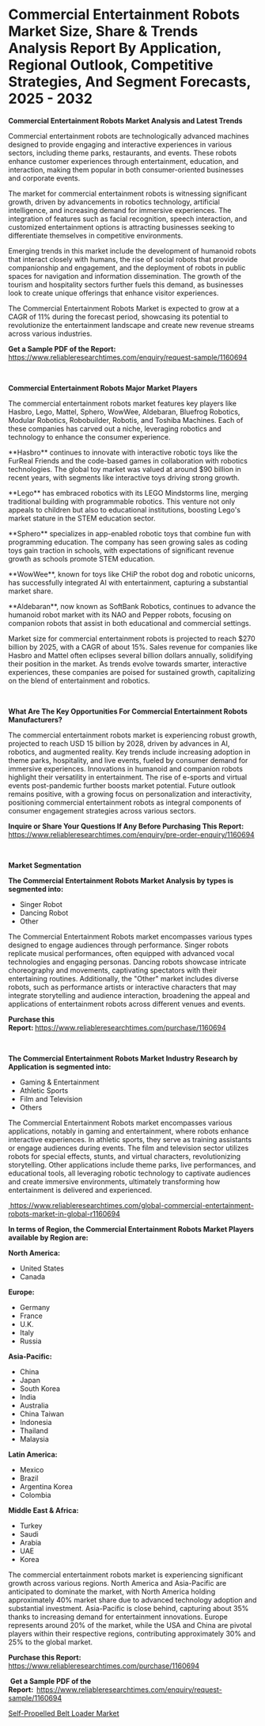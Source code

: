 <p><h1>Commercial Entertainment Robots Market Size, Share & Trends Analysis Report By Application, Regional Outlook, Competitive Strategies, And Segment Forecasts, 2025 - 2032</h1></p><p><strong>Commercial Entertainment Robots Market Analysis and Latest Trends</strong></p>
<p><p>Commercial entertainment robots are technologically advanced machines designed to provide engaging and interactive experiences in various sectors, including theme parks, restaurants, and events. These robots enhance customer experiences through entertainment, education, and interaction, making them popular in both consumer-oriented businesses and corporate events.</p><p>The market for commercial entertainment robots is witnessing significant growth, driven by advancements in robotics technology, artificial intelligence, and increasing demand for immersive experiences. The integration of features such as facial recognition, speech interaction, and customized entertainment options is attracting businesses seeking to differentiate themselves in competitive environments.</p><p>Emerging trends in this market include the development of humanoid robots that interact closely with humans, the rise of social robots that provide companionship and engagement, and the deployment of robots in public spaces for navigation and information dissemination. The growth of the tourism and hospitality sectors further fuels this demand, as businesses look to create unique offerings that enhance visitor experiences.</p><p>The Commercial Entertainment Robots Market is expected to grow at a CAGR of 11% during the forecast period, showcasing its potential to revolutionize the entertainment landscape and create new revenue streams across various industries.</p></p>
<p><strong>Get a Sample PDF of the Report:&nbsp;</strong> <a href="https://www.reliableresearchtimes.com/enquiry/request-sample/1160694?utm_campaign=2644&utm_medium=2&utm_source=Github&utm_content=ia&utm_term=22032025&utm_id=commercial-entertainment-robots">https://www.reliableresearchtimes.com/enquiry/request-sample/1160694</a></p>
<p>&nbsp;</p>
<p><strong>Commercial Entertainment Robots Major Market Players</strong></p>
<p><p>The commercial entertainment robots market features key players like Hasbro, Lego, Mattel, Sphero, WowWee, Aldebaran, Bluefrog Robotics, Modular Robotics, Robobuilder, Robotis, and Toshiba Machines. Each of these companies has carved out a niche, leveraging robotics and technology to enhance the consumer experience.</p><p>**Hasbro** continues to innovate with interactive robotic toys like the FurReal Friends and the code-based games in collaboration with robotics technologies. The global toy market was valued at around $90 billion in recent years, with segments like interactive toys driving strong growth.</p><p>**Lego** has embraced robotics with its LEGO Mindstorms line, merging traditional building with programmable robotics. This venture not only appeals to children but also to educational institutions, boosting Lego's market stature in the STEM education sector.</p><p>**Sphero** specializes in app-enabled robotic toys that combine fun with programming education. The company has seen growing sales as coding toys gain traction in schools, with expectations of significant revenue growth as schools promote STEM education.</p><p>**WowWee**, known for toys like CHiP the robot dog and robotic unicorns, has successfully integrated AI with entertainment, capturing a substantial market share.</p><p>**Aldebaran**, now known as SoftBank Robotics, continues to advance the humanoid robot market with its NAO and Pepper robots, focusing on companion robots that assist in both educational and commercial settings.</p><p>Market size for commercial entertainment robots is projected to reach $270 billion by 2025, with a CAGR of about 15%. Sales revenue for companies like Hasbro and Mattel often eclipses several billion dollars annually, solidifying their position in the market. As trends evolve towards smarter, interactive experiences, these companies are poised for sustained growth, capitalizing on the blend of entertainment and robotics.</p></p>
<p>&nbsp;</p>
<p><strong>What Are The Key Opportunities For Commercial Entertainment Robots Manufacturers?</strong></p>
<p><p>The commercial entertainment robots market is experiencing robust growth, projected to reach USD 15 billion by 2028, driven by advances in AI, robotics, and augmented reality. Key trends include increasing adoption in theme parks, hospitality, and live events, fueled by consumer demand for immersive experiences. Innovations in humanoid and companion robots highlight their versatility in entertainment. The rise of e-sports and virtual events post-pandemic further boosts market potential. Future outlook remains positive, with a growing focus on personalization and interactivity, positioning commercial entertainment robots as integral components of consumer engagement strategies across various sectors.</p></p>
<p><strong>Inquire or Share Your Questions If Any Before Purchasing This Report:</strong> <a href="https://www.reliableresearchtimes.com/enquiry/pre-order-enquiry/1160694?utm_campaign=2644&utm_medium=2&utm_source=Github&utm_content=ia&utm_term=22032025&utm_id=commercial-entertainment-robots">https://www.reliableresearchtimes.com/enquiry/pre-order-enquiry/1160694</a></p>
<p>&nbsp;</p>
<p><strong>Market Segmentation</strong></p>
<p><strong>The Commercial Entertainment Robots Market Analysis by types is segmented into:</strong></p>
<p><ul><li>Singer Robot</li><li>Dancing Robot</li><li>Other</li></ul></p>
<p><p>The Commercial Entertainment Robots market encompasses various types designed to engage audiences through performance. Singer robots replicate musical performances, often equipped with advanced vocal technologies and engaging personas. Dancing robots showcase intricate choreography and movements, captivating spectators with their entertaining routines. Additionally, the "Other" market includes diverse robots, such as performance artists or interactive characters that may integrate storytelling and audience interaction, broadening the appeal and applications of entertainment robots across different venues and events.</p></p>
<p><strong>Purchase this Report:&nbsp;</strong><a href="https://www.reliableresearchtimes.com/purchase/1160694?utm_campaign=2644&utm_medium=2&utm_source=Github&utm_content=ia&utm_term=22032025&utm_id=commercial-entertainment-robots">https://www.reliableresearchtimes.com/purchase/1160694</a></p>
<p>&nbsp;</p>
<p><strong>The Commercial Entertainment Robots Market Industry Research by Application is segmented into:</strong></p>
<p><ul><li>Gaming & Entertainment</li><li>Athletic Sports</li><li>Film and Television</li><li>Others</li></ul></p>
<p><p>The Commercial Entertainment Robots market encompasses various applications, notably in gaming and entertainment, where robots enhance interactive experiences. In athletic sports, they serve as training assistants or engage audiences during events. The film and television sector utilizes robots for special effects, stunts, and virtual characters, revolutionizing storytelling. Other applications include theme parks, live performances, and educational tools, all leveraging robotic technology to captivate audiences and create immersive environments, ultimately transforming how entertainment is delivered and experienced.</p></p>
<p><a href="https://www.reliableresearchtimes.com/global-commercial-entertainment-robots-market-in-global-r1160694?utm_campaign=2644&utm_medium=2&utm_source=Github&utm_content=ia&utm_term=22032025&utm_id=commercial-entertainment-robots">&nbsp;https://www.reliableresearchtimes.com/global-commercial-entertainment-robots-market-in-global-r1160694</a></p>
<p><strong>In terms of Region, the Commercial Entertainment Robots Market Players available by Region are:</strong></p>
<p>
    <p> <strong> North America: </strong>
        <ul>
            <li>United States</li>
            <li>Canada</li>
        </ul>
        </p> 
    <p> <strong> Europe: </strong>
        <ul>
            <li>Germany</li>
            <li>France</li>
            <li>U.K.</li>
            <li>Italy</li>
            <li>Russia</li>
        </ul>
        </p> 
    <p> <strong> Asia-Pacific: </strong>
        <ul>
            <li>China</li>
            <li>Japan</li>
            <li>South Korea</li>
            <li>India</li>
            <li>Australia</li>
            <li>China Taiwan</li>
            <li>Indonesia</li>
            <li>Thailand</li>
            <li>Malaysia</li>
        </ul>
        </p> 
    <p> <strong> Latin America: </strong>
        <ul>
            <li>Mexico</li>
            <li>Brazil</li>
            <li>Argentina Korea</li>
            <li>Colombia</li>
        </ul>
        </p> 
    <p> <strong> Middle East & Africa: </strong>
        <ul>
            <li>Turkey</li>
            <li>Saudi</li>
            <li>Arabia</li>
            <li>UAE</li>
            <li>Korea</li>
        </ul>
    </p>
    </p>
<p><p>The commercial entertainment robots market is experiencing significant growth across various regions. North America and Asia-Pacific are anticipated to dominate the market, with North America holding approximately 40% market share due to advanced technology adoption and substantial investment. Asia-Pacific is close behind, capturing about 35% thanks to increasing demand for entertainment innovations. Europe represents around 20% of the market, while the USA and China are pivotal players within their respective regions, contributing approximately 30% and 25% to the global market.</p></p>
<p><strong>Purchase this Report: </strong><a href="https://www.reliableresearchtimes.com/purchase/1160694?utm_campaign=2644&utm_medium=2&utm_source=Github&utm_content=ia&utm_term=22032025&utm_id=commercial-entertainment-robots">https://www.reliableresearchtimes.com/purchase/1160694</a></p>
<p>&nbsp;<strong>Get a Sample PDF of the Report:&nbsp;&nbsp;</strong><a href="https://www.reliableresearchtimes.com/enquiry/request-sample/1160694?utm_campaign=2644&utm_medium=2&utm_source=Github&utm_content=ia&utm_term=22032025&utm_id=commercial-entertainment-robots">https://www.reliableresearchtimes.com/enquiry/request-sample/1160694</a></p>
<p><strong></strong></p>
<p><p><a href="https://github.com/vjorelaclliv/Market-Research-Report-List-1/blob/main/self-propelled-belt-loader-market.md?utm_campaign=2644&utm_medium=2&utm_source=Github&utm_content=ia&utm_term=22032025&utm_id=commercial-entertainment-robots">Self-Propelled Belt Loader Market</a></p></p>